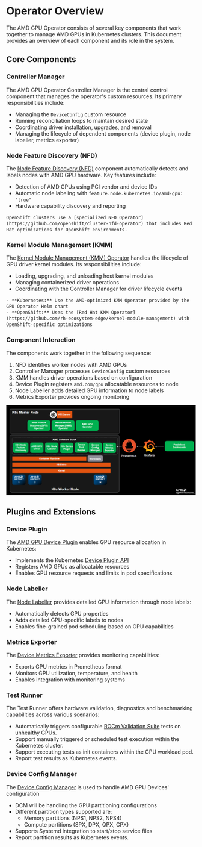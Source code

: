 # Operator Overview

The AMD GPU Operator consists of several key components that work together to manage AMD GPUs in Kubernetes clusters. This document provides an overview of each component and its role in the system.

## Core Components

### Controller Manager

The AMD GPU Operator Controller Manager is the central control component that manages the operator's custom resources. Its primary responsibilities include:

- Managing the `DeviceConfig` custom resource
- Running reconciliation loops to maintain desired state
- Coordinating driver installation, upgrades, and removal
- Managing the lifecycle of dependent components (device plugin, node labeller, metrics exporter)

### Node Feature Discovery (NFD)

The [Node Feature Discovery (NFD)](https://github.com/kubernetes-sigs/node-feature-discovery) component automatically detects and labels nodes with AMD GPU hardware. Key features include:

- Detection of AMD GPUs using PCI vendor and device IDs
- Automatic node labeling with `feature.node.kubernetes.io/amd-gpu: "true"`
- Hardware capability discovery and reporting

```{note}
OpenShift clusters use a [specialized NFD Operator](https://github.com/openshift/cluster-nfd-operator) that includes Red Hat optimizations for OpenShift environments.
```

### Kernel Module Management (KMM)

The [Kernel Module Management (KMM) Operator](https://github.com/kubernetes-sigs/kernel-module-management) handles the lifecycle of GPU driver kernel modules. Its responsibilities include:

- Loading, upgrading, and unloading host kernel modules
- Managing containerized driver operations
- Coordinating with the Controller Manager for driver lifecycle events

```{note}
- **Kubernetes:** Use the AMD-optimized KMM Operator provided by the GPU Operator Helm chart
- **OpenShift:** Uses the [Red Hat KMM Operator](https://github.com/rh-ecosystem-edge/kernel-module-management) with OpenShift-specific optimizations
```

### Component Interaction

The components work together in the following sequence:

1. NFD identifies worker nodes with AMD GPUs
2. Controller Manager processes `DeviceConfig` custom resources
3. KMM handles driver operations based on configuration
4. Device Plugin registers `amd.com/gpu` allocatable resources to node
5. Node Labeller adds detailed GPU information to node labels
6. Metrics Exporter provides ongoing monitoring

![Architecture diagram](./_static/amd-gpu-operator-diagram.png)

## Plugins and Extensions

### Device Plugin

The [AMD GPU Device Plugin](https://github.com/ROCm/k8s-device-plugin) enables GPU resource allocation in Kubernetes:

- Implements the Kubernetes [Device Plugin API](https://kubernetes.io/docs/concepts/extend-kubernetes/compute-storage-net/device-plugins/)
- Registers AMD GPUs as allocatable resources
- Enables GPU resource requests and limits in pod specifications

### Node Labeller

The [Node Labeller](https://github.com/ROCm/k8s-device-plugin/blob/master/cmd/k8s-node-labeller/README.md) provides detailed GPU information through node labels:

- Automatically detects GPU properties
- Adds detailed GPU-specific labels to nodes
- Enables fine-grained pod scheduling based on GPU capabilities

### Metrics Exporter

The [Device Metrics Exporter](https://github.com/ROCm/device-metrics-exporter) provides monitoring capabilities:

- Exports GPU metrics in Prometheus format
- Monitors GPU utilization, temperature, and health
- Enables integration with monitoring systems

### Test Runner

The Test Runner offers hardware validation, diagnostics and benchmarking capabilities across various scenarios:

- Automatically triggers configurable [ROCm Validation Suite](https://github.com/ROCm/ROCmValidationSuite) tests on unhealthy GPUs.
- Support manually triggered or scheduled test execution within the Kubernetes cluster.
- Support executing tests as init containers within the GPU workload pod.
- Report test results as Kubernetes events.

### Device Config Manager

The [Device Config Manager](https://github.com/ROCm/device-config-manager)  is used to handle AMD GPU Devices' configuration

- DCM will be handling the GPU partitioning configurations
- Different partition types supported are:
    - Memory partitions (NPS1, NPS2, NPS4)
    - Compute partitions (SPX, DPX, QPX, CPX)
- Supports Systemd integration to start/stop service files
- Report partition results as Kubernetes events.
